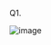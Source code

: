 Q1.

![image](https://user-images.githubusercontent.com/39467168/189436922-71907517-e9b4-4dd9-bc18-257226e1e49b.png)
